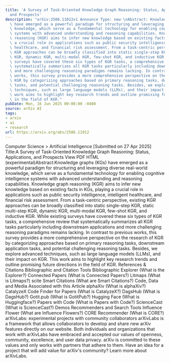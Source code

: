 ```yaml
---
title: 'A Survey of Task-Oriented Knowledge Graph Reasoning: Status, Applications,
  and Prospects'
description: "arXiv:2506.11012v1 Announce Type: new \nAbstract: Knowledge graphs (KGs)\
  \ have emerged as a powerful paradigm for structuring and leveraging diverse real-world\
  \ knowledge, which serve as a fundamental technology for enabling cognitive intelligence\
  \ systems with advanced understanding and reasoning capabilities. Knowledge graph\
  \ reasoning (KGR) aims to infer new knowledge based on existing facts in KGs, playing\
  \ a crucial role in applications such as public security intelligence, intelligent\
  \ healthcare, and financial risk assessment. From a task-centric perspective, existing\
  \ KGR approaches can be broadly classified into static single-step KGR, static multi-step\
  \ KGR, dynamic KGR, multi-modal KGR, few-shot KGR, and inductive KGR. While existing\
  \ surveys have covered these six types of KGR tasks, a comprehensive review that\
  \ systematically summarizes all KGR tasks particularly including downstream applications\
  \ and more challenging reasoning paradigms remains lacking. In contrast to previous\
  \ works, this survey provides a more comprehensive perspective on the research of\
  \ KGR by categorizing approaches based on primary reasoning tasks, downstream application\
  \ tasks, and potential challenging reasoning tasks. Besides, we explore advanced\
  \ techniques, such as large language models (LLMs), and their impact on KGR. This\
  \ work aims to highlight key research trends and outline promising future directions\
  \ in the field of KGR."
pubDate: Mon, 16 Jun 2025 00:00:00 -0400
source: arXiv AI
tags:
- arxiv
- ai
- research
url: https://arxiv.org/abs/2506.11012
---
```


Computer Science > Artificial Intelligence
[Submitted on 27 Apr 2025]
Title:A Survey of Task-Oriented Knowledge Graph Reasoning: Status, Applications, and Prospects
View PDF HTML (experimental)Abstract:Knowledge graphs (KGs) have emerged as a powerful paradigm for structuring and leveraging diverse real-world knowledge, which serve as a fundamental technology for enabling cognitive intelligence systems with advanced understanding and reasoning capabilities. Knowledge graph reasoning (KGR) aims to infer new knowledge based on existing facts in KGs, playing a crucial role in applications such as public security intelligence, intelligent healthcare, and financial risk assessment. From a task-centric perspective, existing KGR approaches can be broadly classified into static single-step KGR, static multi-step KGR, dynamic KGR, multi-modal KGR, few-shot KGR, and inductive KGR. While existing surveys have covered these six types of KGR tasks, a comprehensive review that systematically summarizes all KGR tasks particularly including downstream applications and more challenging reasoning paradigms remains lacking. In contrast to previous works, this survey provides a more comprehensive perspective on the research of KGR by categorizing approaches based on primary reasoning tasks, downstream application tasks, and potential challenging reasoning tasks. Besides, we explore advanced techniques, such as large language models (LLMs), and their impact on KGR. This work aims to highlight key research trends and outline promising future directions in the field of KGR.
References & Citations
Bibliographic and Citation Tools
Bibliographic Explorer (What is the Explorer?)
Connected Papers (What is Connected Papers?)
Litmaps (What is Litmaps?)
scite Smart Citations (What are Smart Citations?)
Code, Data and Media Associated with this Article
alphaXiv (What is alphaXiv?)
CatalyzeX Code Finder for Papers (What is CatalyzeX?)
DagsHub (What is DagsHub?)
Gotit.pub (What is GotitPub?)
Hugging Face (What is Huggingface?)
Papers with Code (What is Papers with Code?)
ScienceCast (What is ScienceCast?)
Demos
Recommenders and Search Tools
Influence Flower (What are Influence Flowers?)
CORE Recommender (What is CORE?)
arXivLabs: experimental projects with community collaborators
arXivLabs is a framework that allows collaborators to develop and share new arXiv features directly on our website.
Both individuals and organizations that work with arXivLabs have embraced and accepted our values of openness, community, excellence, and user data privacy. arXiv is committed to these values and only works with partners that adhere to them.
Have an idea for a project that will add value for arXiv's community? Learn more about arXivLabs.